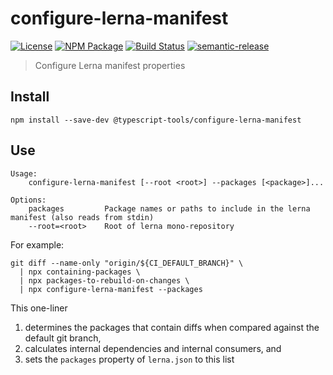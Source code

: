 # configure-lerna-manifest

[![License][]](https://opensource.org/licenses/ISC)
[![NPM Package][]](https://npmjs.org/package/@typescript-tools/configure-lerna-manifest)
[![Build Status]](https://github.com/typescript-tools/typescript-tools/actions/workflows/ci.yml)
[![semantic-release]](https://github.com/semantic-release/semantic-release)

[license]: https://img.shields.io/badge/License-ISC-blue.svg
[npm package]: https://img.shields.io/npm/v/@typescript-tools/configure-lerna-manifest.svg
[build status]: https://github.com/typescript-tools/typescript-tools/actions/workflows/ci.yml/badge.svg
[semantic-release]: https://img.shields.io/badge/%20%20%F0%9F%93%A6%F0%9F%9A%80-semantic--release-e10079.svg

> Configure Lerna manifest properties

## Install

```shell
npm install --save-dev @typescript-tools/configure-lerna-manifest
```

## Use

```
Usage:
    configure-lerna-manifest [--root <root>] --packages [<package>]...

Options:
    packages         Package names or paths to include in the lerna manifest (also reads from stdin)
    --root=<root>    Root of lerna mono-repository
```

For example:

```shell
git diff --name-only "origin/${CI_DEFAULT_BRANCH}" \
  | npx containing-packages \
  | npx packages-to-rebuild-on-changes \
  | npx configure-lerna-manifest --packages
```

This one-liner

1. determines the packages that contain diffs when compared against the default git branch,
2. calculates internal dependencies and internal consumers, and
3. sets the `packages` property of `lerna.json` to this list
